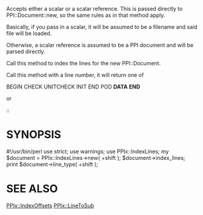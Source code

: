 Accepts either a scalar or a scalar reference.  This is passed directly to
PPI::Document::new, so the same rules as in that method apply.

Basically, if you pass in a scalar, it will be assumed to be a filename and
said file will be loaded.

Otherwise, a scalar reference is assumed to be a PPI document and will be
parsed directly.

Call this method to index the lines for the new PPI::Document.

Call this method with a line number, it will return one of

  BEGIN CHECK UNITCHECK INIT END POD __DATA__ __END__

or

  <PackageName>::<SubName>

# SYNOPSIS

  #!/usr/bin/perl
  use strict;
  use warnings;
  use PPIx::IndexLines;
  my $document = PPIx::IndexLines->new( +shift );
  $document->index_lines;
  print $document->line_type( +shift );

# SEE ALSO

[PPIx::IndexOffsets](http://search.cpan.org/perldoc?PPIx::IndexOffsets)
[PPIx::LineToSub](http://search.cpan.org/perldoc?PPIx::LineToSub)